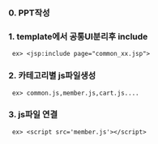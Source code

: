 
### 0.  PPT작성
### 1.  template에서 공통UI분리후 include 
     ex> <jsp:include page="common_xx.jsp">
### 2.  카테고리별 js파일생성 
     ex> common.js,member.js,cart.js....
### 3.  js파일 연결 
     ex> <script src='member.js'></script>   

